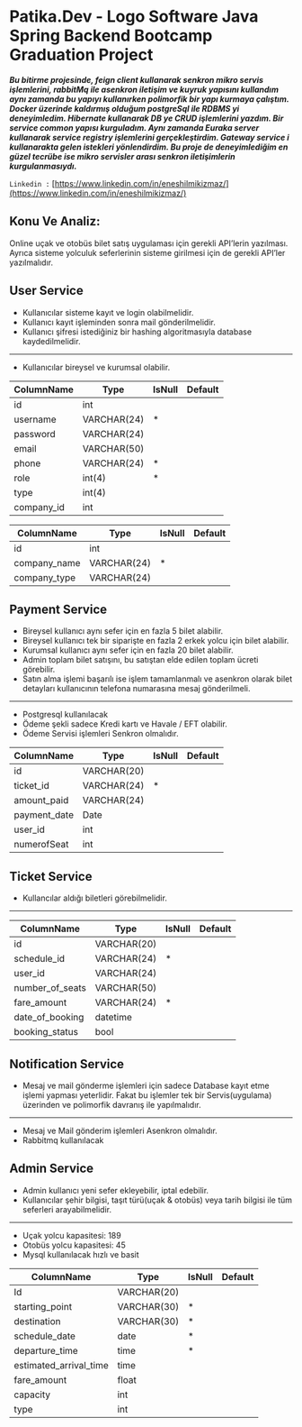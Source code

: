 # Patika.Dev - Logo Software Java Spring Backend Bootcamp Graduation Project

**_Bu bitirme projesinde, feign client kullanarak senkron mikro servis işlemlerini, rabbitMq ile asenkron iletişim ve
kuyruk yapısını kullandım aynı zamanda bu yapıyı kullanırken polimorfik bir yapı kurmaya çalıştım.
Docker üzerinde kaldırmış olduğum postgreSql ile RDBMS yi deneyimledim. Hibernate kullanarak DB ye CRUD işlemlerini
yazdım. Bir service common yapısı kurguladım. Aynı zamanda Euraka server kullanarak service registry işlemlerini
gerçekleştirdim. Gateway service i kullanarakta gelen istekleri yönlendirdim. Bu proje de deneyimlediğim en güzel
tecrübe ise mikro servisler arası senkron iletişimlerin kurgulanmasıydı._**

`Linkedin :`
[https://www.linkedin.com/in/eneshilmikizmaz/](https://www.linkedin.com/in/eneshilmikizmaz/)

## Konu Ve Analiz:

Online uçak ve otobüs bilet satış uygulaması için gerekli API’lerin yazılması. Ayrıca sisteme yolculuk seferlerinin
sisteme girilmesi için de gerekli API’ler yazılmalıdır.

## User Service

- Kullanıcılar sisteme kayıt ve login olabilmelidir.
- Kullanıcı kayıt işleminden sonra mail gönderilmelidir.
- Kullanıcı şifresi istediğiniz bir hashing algoritmasıyla database kaydedilmelidir.

---

- Kullanıcılar bireysel ve kurumsal olabilir.

| ColumnName | Type | IsNull | Default |
| --- | --- | --- | --- |
| id | int |  |  |
| username | VARCHAR(24) | * |  |
| password | VARCHAR(24) |  |  |
| email | VARCHAR(50) |  |  |
| phone | VARCHAR(24) | * |  |
| role | int(4) | * |  |
| type | int(4) |  |  |
| company_id | int |  |  |

| ColumnName | Type | IsNull | Default |
| --- | --- | --- | --- |
| id | int |  |  |
| company_name | VARCHAR(24) | * |  |
| company_type | VARCHAR(24) |  |  |

## Payment Service

- Bireysel kullanıcı aynı sefer için en fazla 5 bilet alabilir.
- Bireysel kullanıcı tek bir siparişte en fazla 2 erkek yolcu için bilet alabilir.
- Kurumsal kullanıcı aynı sefer için en fazla 20 bilet alabilir.
- Admin toplam bilet satışını, bu satıştan elde edilen toplam ücreti görebilir.
- Satın alma işlemi başarılı ise işlem tamamlanmalı ve asenkron olarak bilet detayları kullanıcının telefona numarasına
  mesaj gönderilmeli.

---

- Postgresql kullanılacak
- Ödeme şekli sadece Kredi kartı ve Havale / EFT olabilir.
- Ödeme Servisi işlemleri Senkron olmalıdır.

| ColumnName | Type | IsNull | Default |
| --- | --- | --- | --- |
| id | VARCHAR(20) |  |  |
| ticket_id | VARCHAR(24) | * |  |
| amount_paid | VARCHAR(24) |  |  |
| payment_date | Date |  |  |
| user_id | int |  |  |
| numerofSeat | int |  |  |

## Ticket Service

- Kullancılar aldığı biletleri görebilmelidir.

---

| ColumnName | Type | IsNull | Default |
| --- | --- | --- | --- |
| id | VARCHAR(20) |  |  |
| schedule_id | VARCHAR(24) | * |  |
| user_id | VARCHAR(24) |  |  |
| number_of_seats | VARCHAR(50) |  |  |
| fare_amount | VARCHAR(24) | * |  |
| date_of_booking | datetime |  |  |
| booking_status | bool |  |  |

## Notification Service

- Mesaj ve mail gönderme işlemleri için sadece Database kayıt etme
  işlemi yapması yeterlidir. Fakat bu işlemler tek bir Servis(uygulama) üzerinden ve polimorfik davranış ile
  yapılmalıdır.

---

- Mesaj ve Mail gönderim işlemleri Asenkron olmalıdır.
- Rabbitmq kullanılacak

## Admin Service

- Admin kullanıcı yeni sefer ekleyebilir, iptal edebilir.
- Kullanıcılar şehir bilgisi, taşıt türü(uçak & otobüs) veya tarih bilgisi ile tüm seferleri arayabilmelidir.

---

- Uçak yolcu kapasitesi: 189
- Otobüs yolcu kapasitesi: 45
- Mysql kullanılacak hızlı ve basit

| ColumnName | Type | IsNull | Default |
| --- | --- | --- | --- |
| Id | VARCHAR(20) |  |  |
| starting_point | VARCHAR(30) | * |  |
| destination | VARCHAR(30) | * |  |
| schedule_date | date | * |  |
| departure_time | time | * |  |
| estimated_arrival_time | time |  |  |
| fare_amount | float |  |  |
| capacity | int |  |  |
| type | int |  |  |